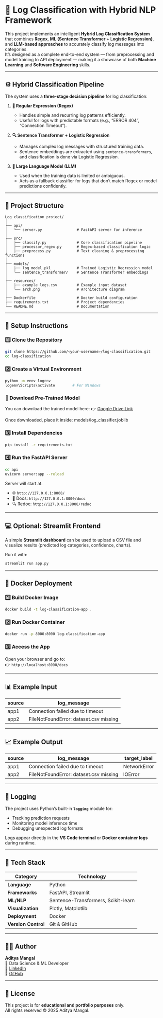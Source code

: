 # 🧠 Log Classification with Hybrid NLP Framework

This project implements an intelligent **Hybrid Log Classification System** that combines **Regex**, **ML (Sentence Transformer + Logistic Regression)**, and **LLM-based approaches** to accurately classify log messages into categories.  
It’s designed as a complete end-to-end system — from preprocessing and model training to API deployment — making it a showcase of both **Machine Learning** and **Software Engineering** skills.

---

## ⚙️ Hybrid Classification Pipeline

The system uses a **three-stage decision pipeline** for log classification:

1. **🧩 Regular Expression (Regex)**
   - Handles simple and recurring log patterns efficiently.
   - Useful for logs with predictable formats (e.g., “ERROR 404”, “Connection Timeout”).

2. **🔍 Sentence Transformer + Logistic Regression**
   - Manages complex log messages with structured training data.
   - Sentence embeddings are extracted using `sentence-transformers`, and classification is done via Logistic Regression.

3. **🧠 Large Language Model (LLM)**
   - Used when the training data is limited or ambiguous.
   - Acts as a fallback classifier for logs that don’t match Regex or model predictions confidently.

---

## 📁 Project Structure

```
Log_classification_project/
│
├── api/
│   └── server.py                # FastAPI server for inference
│
├── src/
│   ├── classify.py              # Core classification pipeline
│   ├── processor_regex.py       # Regex-based classification logic
│   ├── preprocess.py            # Text cleaning & preprocessing functions
│
├── models/
│   ├── log_model.pkl            # Trained Logistic Regression model
│   └── sentence_transformer/    # Sentence Transformer embeddings
│
├── resources/
│   ├── example_logs.csv         # Example input dataset
│   └── arch.png                 # Architecture diagram
│
├── Dockerfile                   # Docker build configuration
├── requirements.txt             # Project dependencies
└── README.md                    # Documentation
```

---

## 🚀 Setup Instructions

### 1️⃣ Clone the Repository
```bash
git clone https://github.com/<your-username>/log-classification.git
cd log-classification
```

### 2️⃣ Create a Virtual Environment
```bash
python -m venv logenv
logenv\Scripts\activate        # For Windows
```
### 🔗 Download Pre-Trained Model
You can download the trained model here:
👉 [Google Drive Link](https://drive.google.com/your-link)

Once downloaded, place it inside:
models/log_classifier.joblib

### 3️⃣ Install Dependencies
```bash
pip install -r requirements.txt
```

### 4️⃣ Run the FastAPI Server
```bash
cd api
uvicorn server:app --reload
```

Server will start at:  
- 🌐 `http://127.0.0.1:8000/`  
- 📘 Docs: `http://127.0.0.1:8000/docs`  
- 🔍 Redoc: `http://127.0.0.1:8000/redoc`

---

## 💻 Optional: Streamlit Frontend

A simple **Streamlit dashboard** can be used to upload a CSV file and visualize results (predicted log categories, confidence, charts).

Run it with:
```bash
streamlit run app.py
```

---

## 🐳 Docker Deployment

### 1️⃣ Build Docker Image
```bash
docker build -t log-classification-app .
```

### 2️⃣ Run Docker Container
```bash
docker run -p 8000:8000 log-classification-app
```

### 3️⃣ Access the App
Open your browser and go to:  
👉 `http://localhost:8000/docs`

---

## 📊 Example Input

| source | log_message |
|--------|--------------|
| app1 | Connection failed due to timeout |
| app2 | FileNotFoundError: dataset.csv missing |

---

## 📈 Example Output

| source | log_message | target_label |
|--------|--------------|---------------|
| app1 | Connection failed due to timeout | NetworkError |
| app2 | FileNotFoundError: dataset.csv missing | IOError |

---

## 🧾 Logging

The project uses Python’s built-in **`logging`** module for:
- Tracking prediction requests
- Monitoring model inference time
- Debugging unexpected log formats

Logs appear directly in the **VS Code terminal** or **Docker container logs** during runtime.

---

## 🧠 Tech Stack

| Category | Technology |
|-----------|-------------|
| **Language** | Python |
| **Frameworks** | FastAPI, Streamlit |
| **ML/NLP** | Sentence-Transformers, Scikit-learn |
| **Visualization** | Plotly, Matplotlib |
| **Deployment** | Docker |
| **Version Control** | Git & GitHub |

---

## 👨‍💻 Author

**Aditya Mangal**  
💼 Data Science & ML Developer  
🔗 [LinkedIn](https://linkedin.com/in/aditya-mangal)  
📂 [GitHub](https://github.com/aditya-mangal)

---

## 🪪 License
This project is for **educational and portfolio purposes** only.  
All rights reserved © 2025 Aditya Mangal.
